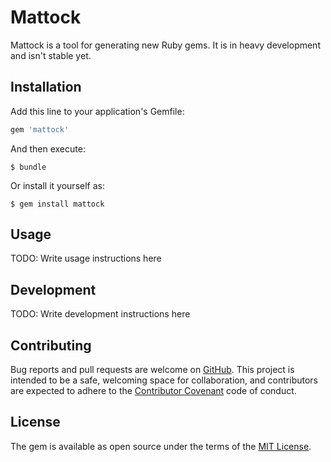 # Mattock

Mattock is a tool for generating new Ruby gems. It is in heavy development and isn't stable yet.

## Installation

Add this line to your application's Gemfile:

```ruby
gem 'mattock'
```

And then execute:

    $ bundle

Or install it yourself as:

    $ gem install mattock

## Usage

TODO: Write usage instructions here

## Development

TODO: Write development instructions here

## Contributing

Bug reports and pull requests are welcome on [GitHub](https://github.com/Nunnery/mattock). This project is intended to be a safe, welcoming space for collaboration, and contributors are expected to adhere to the [Contributor Covenant](contributor-covenant.org) code of conduct.

## License

The gem is available as open source under the terms of the [MIT License](http://opensource.org/licenses/MIT).

